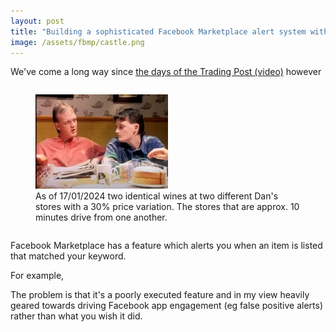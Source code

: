 ```yaml
---
layout: post
title: "Building a sophisticated Facebook Marketplace alert system with Github Actions and ChatGPT API"
image: /assets/fbmp/castle.png
---
```


<style>
  .figure-container {
    display: flex;
    justify-content: center; /* Horizontally center the content */
    align-items: center; /* Vertically center the content, if needed */
    flex-direction: column; /* Stack items vertically */
  }
</style>

We've come a long way since <a href="https://www.youtube.com/watch?v=dik_wnOE4dk">the days of the Trading Post (video)</a> however 

<div class="figure-container">
  <figure>
    <img src="/assets/fbmp/castle.png" alt="" loading="lazy" style="width: 50%;">
    <figcaption>
      As of 17/01/2024 two identical wines at two different Dan's stores with a 30% price variation. The stores that are approx. 10 minutes drive from one another.
    </figcaption>
  </figure>
</div>



Facebook Marketplace has a feature which alerts you when an item is listed that matched your keyword.

For example, 

The problem is that it's a poorly executed feature and in my view heavily geared towards driving Facebook app engagement (eg false positive alerts) rather than what you wish it did. 

